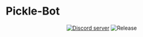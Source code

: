 # Pickle-Bot
<div align="center">
  <p>
    <a href="https://discord.gg/7TJfZXpwKD"><img src="![Discord](https://img.shields.io/discord/750187518431068211?label=Pickle%20Support)" alt="Discord server" /></a>
    <a><img src="https://img.shields.io/github/v/release/DeveloperJosh/Pickle-Bot" alt="Release" /></a>
  </p>
</div>
